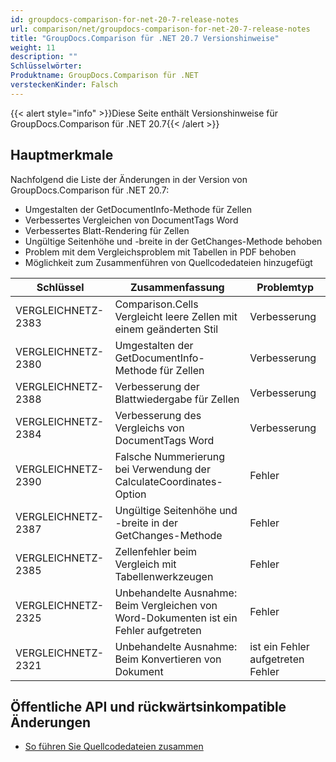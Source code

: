 ```yaml
---
id: groupdocs-comparison-for-net-20-7-release-notes
url: comparison/net/groupdocs-comparison-for-net-20-7-release-notes
title: "GroupDocs.Comparison für .NET 20.7 Versionshinweise"
weight: 11
description: ""
Schlüsselwörter:
Produktname: GroupDocs.Comparison für .NET
versteckenKinder: Falsch
---
```

{{< alert style="info" >}}Diese Seite enthält Versionshinweise für GroupDocs.Comparison für .NET 20.7{{< /alert >}}

## Hauptmerkmale

Nachfolgend die Liste der Änderungen in der Version von GroupDocs.Comparison für .NET 20.7:
* Umgestalten der GetDocumentInfo-Methode für Zellen
* Verbessertes Vergleichen von DocumentTags Word
* Verbessertes Blatt-Rendering für Zellen
* Ungültige Seitenhöhe und -breite in der GetChanges-Methode behoben
* Problem mit dem Vergleichsproblem mit Tabellen in PDF behoben
* Möglichkeit zum Zusammenführen von Quellcodedateien hinzugefügt
    


| Schlüssel | Zusammenfassung | Problemtyp |
| --- | --- | --- |
| VERGLEICHNETZ-2383 | Comparison.Cells Vergleicht leere Zellen mit einem geänderten Stil | Verbesserung |
| VERGLEICHNETZ-2380 | Umgestalten der GetDocumentInfo-Methode für Zellen | Verbesserung |
| VERGLEICHNETZ-2388 | Verbesserung der Blattwiedergabe für Zellen | Verbesserung |
| VERGLEICHNETZ-2384 | Verbesserung des Vergleichs von DocumentTags Word | Verbesserung |
| VERGLEICHNETZ-2390 | Falsche Nummerierung bei Verwendung der CalculateCoordinates-Option | Fehler |
| VERGLEICHNETZ-2387 | Ungültige Seitenhöhe und -breite in der GetChanges-Methode | Fehler |
| VERGLEICHNETZ-2385 | Zellenfehler beim Vergleich mit Tabellenwerkzeugen | Fehler |
| VERGLEICHNETZ-2325 | Unbehandelte Ausnahme: Beim Vergleichen von Word-Dokumenten ist ein Fehler aufgetreten | Fehler |
| VERGLEICHNETZ-2321 | Unbehandelte Ausnahme: Beim Konvertieren von Dokument | ist ein Fehler aufgetreten Fehler |

## Öffentliche API und rückwärtsinkompatible Änderungen

* [So führen Sie Quellcodedateien zusammen](https://docs.groupdocs.com/comparison/net/how-to-merge-source-code-files/)


